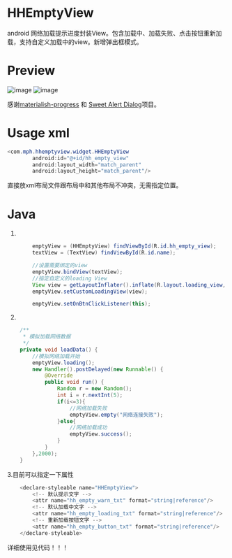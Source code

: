 # HHEmptyView
android 网络加载提示进度封装View。包含加载中、加载失败、点击按钮重新加载，支持自定义加载中的view。新增弹出框模式。
# Preview
 ![image](https://github.com/hcs-xph/HHEmptyView/blob/master/screen/Screenshot_2016-09-18-17-35-39.png)
 ![image](https://github.com/hcs-xph/HHEmptyView/blob/master/screen/Screenshot_2016-09-18-17-35-48.png)
 
 感谢[materialish-progress](https://github.com/pnikosis/materialish-progress) 和 [Sweet Alert Dialog](https://github.com/pedant/sweet-alert-dialog)项目。
# Usage xml
```java  
<com.mph.hhemptyview.widget.HHEmptyView
        android:id="@+id/hh_empty_view"
        android:layout_width="match_parent"
        android:layout_height="match_parent"/>
```
直接放xml布局文件跟布局中和其他布局不冲突，无需指定位置。
# Java
1.
```java
        emptyView = (HHEmptyView) findViewById(R.id.hh_empty_view);
        textView = (TextView) findViewById(R.id.name);

        //设置需要绑定的view
        emptyView.bindView(textView);
        //指定自定义的loading View
        View view = getLayoutInflater().inflate(R.layout.loading_view, null);
        emptyView.setCustomLoadingView(view);

        emptyView.setOnBtnClickListener(this);
```
2.
```java
    /**
     * 模拟加载网络数据
     */
    private void loadData() {
        //模拟网络加载开始
        emptyView.loading();
        new Handler().postDelayed(new Runnable() {
            @Override
            public void run() {
                Random r = new Random();
                int i = r.nextInt(5);
                if(i<=3){
                    //网络加载失败
                    emptyView.empty("网络连接失败");
                }else{
                    //网络加载成功
                    emptyView.success();
                }
            }
        },2000);
    }
```
3.目前可以指定一下属性
```java
    <declare-styleable name="HHEmptyView">
        <!-- 默认提示文字 -->
        <attr name="hh_empty_warn_txt" format="string|reference"/>
        <!-- 默认加载中文字 -->
        <attr name="hh_empty_loading_txt" format="string|reference"/>
        <!-- 重新加载按钮文字 -->
        <attr name="hh_empty_button_txt" format="string|reference"/>
    </declare-styleable>
```
详细使用见代码！！！
